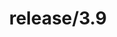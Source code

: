 ---
title: "release/3.9"
description: >
  release/3.9 CHANGELOG 汇总，最近发布版本: v3.9.9 , 时间: 2023-04-07
weight: -39
---